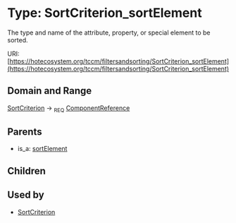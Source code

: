 
# Type: SortCriterion_sortElement


The type and name of the attribute, property, or special element to be sorted.

URI: [https://hotecosystem.org/tccm/filtersandsorting/SortCriterion_sortElement](https://hotecosystem.org/tccm/filtersandsorting/SortCriterion_sortElement)


## Domain and Range

[SortCriterion](SortCriterion.md) ->  <sub>REQ</sub> [ComponentReference](ComponentReference.md)

## Parents

 *  is_a: [sortElement](sortElement.md)

## Children


## Used by

 * [SortCriterion](SortCriterion.md)
